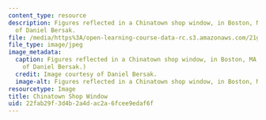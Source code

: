 ```yaml
---
content_type: resource
description: Figures reflected in a Chinatown shop window, in Boston, MA. Image courtesy
  of Daniel Bersak.
file: /media/https%3A/open-learning-course-data-rc.s3.amazonaws.com/21g-030-east-asian-culture-from-zen-to-k-pop-spring-2015/22fab29f3d4b2a4dac2a6fcee9edaf6f_21g-030s15.jpg
file_type: image/jpeg
image_metadata:
  caption: Figures reflected in a Chinatown shop window, in Boston, MA. (Image courtesy
    of Daniel Bersak.)
  credit: Image courtesy of Daniel Bersak.
  image-alt: Figures reflected in a Chinatown shop window, in Boston, MA.
resourcetype: Image
title: Chinatown Shop Window
uid: 22fab29f-3d4b-2a4d-ac2a-6fcee9edaf6f
---
```

